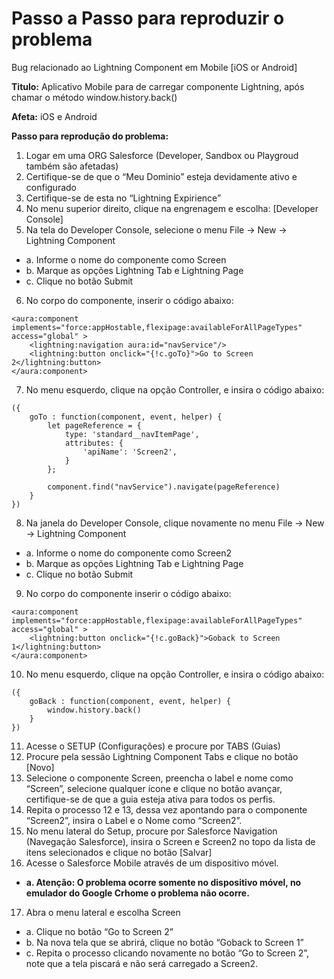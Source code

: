 # Passo a Passo para reproduzir o problema
Bug relacionado ao Lightning Component em Mobile [iOS or Android]

**Titulo:** Aplicativo Mobile para de carregar componente Lightning, após chamar o método window.history.back()

**Afeta:** iOS e Android

**Passo para reprodução do problema:**
1)	Logar em uma ORG Salesforce (Developer, Sandbox ou Playgroud também são afetadas)
2)	Certifique-se de que o “Meu Dominio” esteja devidamente ativo e configurado
3)	Certifique-se de esta no “Lightning Expirience”
4)	No menu superior direito, clique na engrenagem e escolha: [Developer Console]
5)	Na tela do Developer Console, selecione o menu File -> New -> Lightning Component
  * a. Informe o nome do componente como Screen
  * b. Marque as opções Lightning Tab e Lightning Page
  * c. Clique no botão Submit
6)	No corpo do componente, inserir o código abaixo:
```
<aura:component implements="force:appHostable,flexipage:availableForAllPageTypes" access="global" >
	<lightning:navigation aura:id="navService"/>
    <lightning:button onclick="{!c.goTo}">Go to Screen 2</lightning:button> 
</aura:component>
```
7)	No menu esquerdo, clique na opção Controller, e insira o código abaixo:
```
({
	goTo : function(component, event, helper) {
        let pageReference = {
			type: 'standard__navItemPage',
			attributes: {
				'apiName': 'Screen2',
			}
		};

		component.find("navService").navigate(pageReference)
	}
})
```
8)	Na janela do Developer Console, clique novamente no menu File -> New -> Lightning Component
  * a. Informe o nome do componente como Screen2
  * b. Marque as opções Lightning Tab e Lightning Page
  * c. Clique no botão Submit
9)	No corpo do componente inserir o código abaixo:
```
<aura:component implements="force:appHostable,flexipage:availableForAllPageTypes" access="global" >
    <lightning:button onclick="{!c.goBack}">Goback to Screen 1</lightning:button> 
</aura:component>
```
10)	No menu esquerdo, clique na opção Controller, e insira o código abaixo:
```
({
	goBack : function(component, event, helper) {
		window.history.back()
	}
})
```
11)	 Acesse o SETUP (Configurações) e procure por TABS (Guias)
12)	Procure pela sessão Lightning Component Tabs e clique no botão [Novo]
13)	Selecione o componente  Screen, preencha o label e nome como “Screen”, selecione qualquer ícone e clique no botão avançar, certifique-se de  que a guia esteja ativa para todos os perfis.
14)	Repita o processo 12 e 13, dessa vez apontando para o componente  “Screen2”, insira o Label e o Nome como “Screen2”.
15)	No menu lateral do Setup, procure por Salesforce Navigation (Navegação Salesforce),  insira o Screen e Screen2 no topo da lista de itens selecionados e clique no botão [Salvar]
16)	Acesse o Salesforce Mobile através de um dispositivo móvel.
  * **a.	Atenção: O problema ocorre somente no dispositivo móvel, no emulador do Google Crhome o problema não ocorre.**
17)	Abra o menu lateral e escolha Screen
  * a. Clique no botão “Go to Screen 2”
  * b. Na nova tela que se abrirá, clique no botão “Goback to Screen 1”
  * c. Repita o processo clicando novamente no botão “Go to Screen 2”, note que a tela piscará e não será carregado a Screen2.
